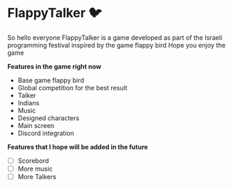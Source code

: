  # FlappyTalker 🐦

So hello everyone FlappyTalker is a game developed as part of the Israeli programming festival inspired by the game flappy bird Hope you enjoy the game

**Features in the game right now**

 - Base game flappy bird
 - Global competition for the best result
 - Talker
 - Indians
 - Music
 - Designed characters
 - Main screen
 - Discord integration

**Features that I hope will be added in the future**

 - [ ] Scorebord
 - [ ] More music
 - [ ] More Talkers
